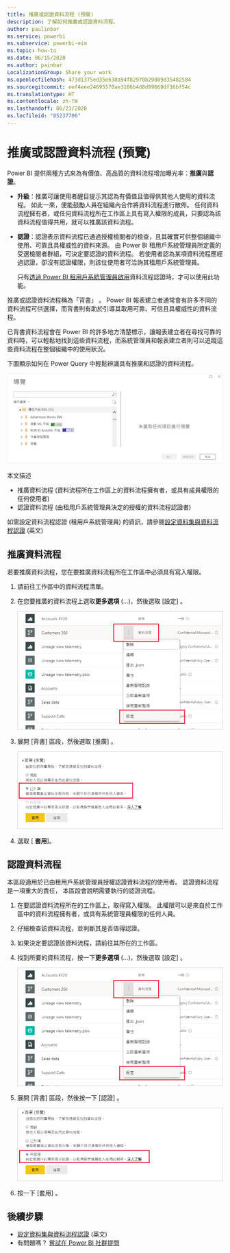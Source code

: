 ```yaml
---
title: 推廣或認證資料流程 (預覽)
description: 了解如何推廣或認證資料流程。
author: paulinbar
ms.service: powerbi
ms.subservice: powerbi-eim
ms.topic: how-to
ms.date: 06/15/2020
ms.author: painbar
LocalizationGroup: Share your work
ms.openlocfilehash: 473d1375ed35e638a94f82970b29809d35482584
ms.sourcegitcommit: eef4eee24695570ae3186b4d8d99660df16bf54c
ms.translationtype: HT
ms.contentlocale: zh-TW
ms.lasthandoff: 06/23/2020
ms.locfileid: "85237706"
---
```

# <a name="promote-or-certify-dataflows-preview"></a>推廣或認證資料流程 (預覽)

Power BI 提供兩種方式來為有價值、高品質的資料流程增加曝光率：**推廣**與**認證**。

* **升級**：推廣可讓使用者醒目提示其認為有價值且值得供其他人使用的資料流程。 如此一來，便能鼓勵人員在組織內合作將資料流程進行散佈。 任何資料流程擁有者，或任何資料流程所在工作區上具有寫入權限的成員，只要認為該資料流程值得共用，就可以推廣該資料流程。

* **認證**：認證表示資料流程已通過授權檢閱者的檢查，且其確實可供整個組織中使用、可靠且具權威性的資料來源。 由 Power BI 租用戶系統管理員所定義的受選檢閱者群組，可決定要認證的資料流程。 若使用者認為某項資料流程應經過認證，卻沒有認證權限，則該位使用者可洽詢其租用戶系統管理員。

  只有[透過 Power BI 租用戶系統管理員啟用](../admin/service-admin-setup-certification.md)資料流程認證時，才可以使用此功能。

推廣或認證資料流程稱為「背書」  。 Power BI 報表建立者通常會有許多不同的資料流程可供選擇，而背書則有助於引導其取用可靠、可信且具權威性的資料流程。

已背書資料流程會在 Power BI 的許多地方清楚標示，讓報表建立者在尋找可靠的資料時，可以輕鬆地找到這些資料流程，而系統管理員和報表建立者則可以追蹤這些資料流程在整個組織中的使用狀況。

下圖顯示如何在 Power Query 中輕鬆辨識具有推廣和認證的資料流程。

![Power Query 中醒目提示的已背書資料流程](media/service-dataflows-promote-certify/powerbi-dataflow-endorsement-power-query.png)

本文描述
* 推廣資料流程 (資料流程所在工作區上的資料流程擁有者，或具有成員權限的任何使用者)
* 認證資料流程 (由租用戶系統管理員決定的授權的資料流程認證者)

如需設定資料流程認證 (租用戶系統管理員) 的資訊，請參閱[設定資料集與資料流程認證](../admin/service-admin-setup-certification.md) (英文)


## <a name="promote-a-dataflow"></a>推廣資料流程

若要推廣資料流程，您在要推廣資料流程所在工作區中必須具有寫入權限。

1. 請前往工作區中的資料流程清單。
 
1. 在您要推廣的資料流程上選取**更多選項** (...)，然後選取 [設定]  。

    ![選取資料流程旁的省略符號](media/service-dataflows-promote-certify/power-bi-dataflow-settings.png)

1. 展開 [背書] 區段，然後選取 [推廣]  。

    ![選取 [已升級] 和 [套用]](media/service-dataflows-promote-certify/power-bi-dataflow-promoted-endorsement.png)

1. 選取 [ **套用**]。

## <a name="certify-a-dataflow"></a>認證資料流程

本區段適用於已由租用戶系統管理員授權認證資料流程的使用者。 認證資料流程是一項重大的責任， 本區段會說明需要執行的認證流程。

1. 在要認證資料流程所在的工作區上，取得寫入權限。 此權限可以是來自於工作區中的資料流程擁有者，或具有系統管理員權限的任何人員。 

1. 仔細檢查該資料流程，並判斷其是否值得認證。

1. 如果決定要認證該資料流程，請前往其所在的工作區。
 
1. 找到所要的資料流程，按一下**更多選項** (...)，然後選取 [設定]  。

    ![選取資料集或資料流程旁的省略符號](media/service-dataflows-promote-certify/power-bi-dataflow-settings.png)

1. 展開 [背書] 區段，然後按一下 [認證]  。 

    ![選取深入了解連結](media/service-dataflows-promote-certify/service-certify-datasets-dataflows.png)

2. 按一下 [套用]  。

## <a name="next-steps"></a>後續步驟

* [設定資料集與資料流程認證](../admin/service-admin-setup-certification.md) (英文)
* 有問題嗎？ [嘗試在 Power BI 社群提問](https://community.powerbi.com/)